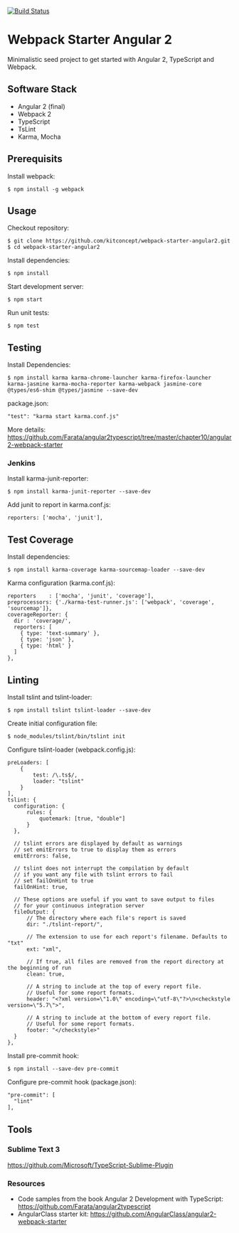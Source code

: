 [![Build Status](https://travis-ci.org/kitconcept/webpack-starter-angular2.svg?branch=master)](https://travis-ci.org/kitconcept/webpack-starter-angular2)

# Webpack Starter Angular 2

Minimalistic seed project to get started with Angular 2, TypeScript and Webpack.

## Software Stack

- Angular 2 (final)
- Webpack 2
- TypeScript
- TsLint
- Karma, Mocha

## Prerequisits

Install webpack:

    $ npm install -g webpack

## Usage

Checkout repository:

    $ git clone https://github.com/kitconcept/webpack-starter-angular2.git
    $ cd webpack-starter-angular2

Install dependencies:

    $ npm install

Start development server:

    $ npm start

Run unit tests:

    $ npm test

## Testing

Install Dependencies:

    $ npm install karma karma-chrome-launcher karma-firefox-launcher karma-jasmine karma-mocha-reporter karma-webpack jasmine-core @types/es6-shim @types/jasmine --save-dev

package.json:

    "test": "karma start karma.conf.js"


More details: https://github.com/Farata/angular2typescript/tree/master/chapter10/angular2-webpack-starter

### Jenkins

Install karma-junit-reporter:

    $ npm install karma-junit-reporter --save-dev

Add junit to report in karma.conf.js:

    reporters: ['mocha', 'junit'],

## Test Coverage

Install dependencies:

    $ npm install karma-coverage karma-sourcemap-loader --save-dev

Karma configuration (karma.conf.js):

    reporters    : ['mocha', 'junit', 'coverage'],
    preprocessors: {'./karma-test-runner.js': ['webpack', 'coverage', 'sourcemap']},
    coverageReporter: {
      dir : 'coverage/',
      reporters: [
        { type: 'text-summary' },
        { type: 'json' },
        { type: 'html' }
      ]
    },

## Linting

Install tslint and tslint-loader:

    $ npm install tslint tslint-loader --save-dev

Create initial configuration file:

    $ node_modules/tslint/bin/tslint init

Configure tslint-loader (webpack.config.js):

    preLoaders: [
        {
            test: /\.ts$/,
            loader: "tslint"
        }
    ],
    tslint: {
      configuration: {
          rules: {
              quotemark: [true, "double"]
          }
      },

      // tslint errors are displayed by default as warnings
      // set emitErrors to true to display them as errors
      emitErrors: false,

      // tslint does not interrupt the compilation by default
      // if you want any file with tslint errors to fail
      // set failOnHint to true
      failOnHint: true,

      // These options are useful if you want to save output to files
      // for your continuous integration server
      fileOutput: {
          // The directory where each file's report is saved
          dir: "./tslint-report/",

          // The extension to use for each report's filename. Defaults to "txt"
          ext: "xml",

          // If true, all files are removed from the report directory at the beginning of run
          clean: true,

          // A string to include at the top of every report file.
          // Useful for some report formats.
          header: "<?xml version=\"1.0\" encoding=\"utf-8\"?>\n<checkstyle version=\"5.7\">",

          // A string to include at the bottom of every report file.
          // Useful for some report formats.
          footer: "</checkstyle>"
      }
    },
Install pre-commit hook:

    $ npm install --save-dev pre-commit

Configure pre-commit hook (package.json):

    "pre-commit": [
      "lint"
    ],

## Tools

### Sublime Text 3

https://github.com/Microsoft/TypeScript-Sublime-Plugin

### Resources

- Code samples from the book Angular 2 Development with TypeScript: https://github.com/Farata/angular2typescript
- AngularClass starter kit: https://github.com/AngularClass/angular2-webpack-starter
